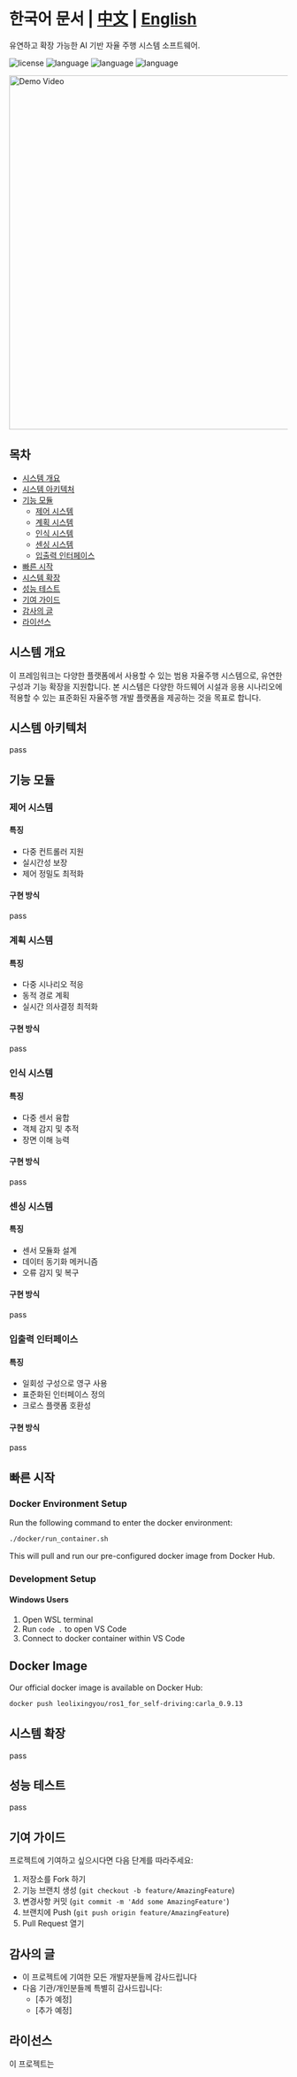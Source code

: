 # 한국어 문서 | [中文](./README_CN.md) | [English](../README.md)
유연하고 확장 가능한 AI 기반 자율 주행 시스템 소프트웨어.

![license](https://img.shields.io/badge/license-MIT-green.svg)
![language](https://img.shields.io/badge/language-English-blue.svg)
![language](https://img.shields.io/badge/language-中文-red.svg)
![language](https://img.shields.io/badge/language-한국어-orange.svg)

<img src="https://github.com/leolixingyou/FlexpAI/blob/main/docs/demo.gif" width="640" alt="Demo Video">


## 목차
- [시스템 개요](#시스템-개요)
- [시스템 아키텍처](#시스템-아키텍처)
- [기능 모듈](#기능-모듈)
  - [제어 시스템](#제어-시스템)
  - [계획 시스템](#계획-시스템)
  - [인식 시스템](#인식-시스템)
  - [센싱 시스템](#센싱-시스템)
  - [입출력 인터페이스](#입출력-인터페이스)
- [빠른 시작](#빠른-시작)
- [시스템 확장](#시스템-확장)
- [성능 테스트](#성능-테스트)
- [기여 가이드](#기여-가이드)
- [감사의 글](#감사의-글)
- [라이선스](#라이선스)

## 시스템 개요
이 프레임워크는 다양한 플랫폼에서 사용할 수 있는 범용 자율주행 시스템으로, 유연한 구성과 기능 확장을 지원합니다. 본 시스템은 다양한 하드웨어 시설과 응용 시나리오에 적용할 수 있는 표준화된 자율주행 개발 플랫폼을 제공하는 것을 목표로 합니다.

## 시스템 아키텍처
pass

## 기능 모듈

### 제어 시스템
#### 특징
- 다중 컨트롤러 지원
- 실시간성 보장
- 제어 정밀도 최적화
#### 구현 방식
pass

### 계획 시스템
#### 특징
- 다중 시나리오 적응
- 동적 경로 계획
- 실시간 의사결정 최적화
#### 구현 방식
pass

### 인식 시스템
#### 특징
- 다중 센서 융합
- 객체 감지 및 추적
- 장면 이해 능력
#### 구현 방식
pass

### 센싱 시스템
#### 특징
- 센서 모듈화 설계
- 데이터 동기화 메커니즘
- 오류 감지 및 복구
#### 구현 방식
pass

### 입출력 인터페이스
#### 특징
- 일회성 구성으로 영구 사용
- 표준화된 인터페이스 정의
- 크로스 플랫폼 호환성
#### 구현 방식
pass

## 빠른 시작
### Docker Environment Setup

Run the following command to enter the docker environment:
```bash
./docker/run_container.sh
```
This will pull and run our pre-configured docker image from Docker Hub.

### Development Setup

#### Windows Users
1. Open WSL terminal
2. Run `code .` to open VS Code
3. Connect to docker container within VS Code

## Docker Image

Our official docker image is available on Docker Hub:
```bash
docker push leolixingyou/ros1_for_self-driving:carla_0.9.13
```

## 시스템 확장
pass

## 성능 테스트
pass

## 기여 가이드
프로젝트에 기여하고 싶으시다면 다음 단계를 따라주세요:
1. 저장소를 Fork 하기
2. 기능 브랜치 생성 (`git checkout -b feature/AmazingFeature`)
3. 변경사항 커밋 (`git commit -m 'Add some AmazingFeature'`)
4. 브랜치에 Push (`git push origin feature/AmazingFeature`)
5. Pull Request 열기

## 감사의 글
- 이 프로젝트에 기여한 모든 개발자분들께 감사드립니다
- 다음 기관/개인분들께 특별히 감사드립니다:
  - [추가 예정]
  - [추가 예정]

## 라이선스
이 프로젝트는 

